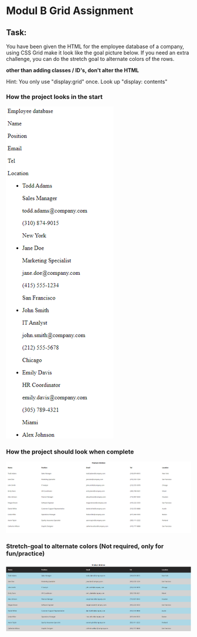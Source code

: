 # Modul B Grid Assignment

## Task:

You have been given the HTML for the employee database of a company, using CSS Grid make it look like the goal picture below. If you need an extra challenge, you can do the stretch goal to alternate colors of the rows.

**other than adding classes / ID's, don't alter the HTML**

Hint: You only use "display:grid" once. Look up "display: contents"

### How the project looks in the start

![picture1](pics/start.png)

### How the project should look when complete

![picture1](pics/goal.png)

### Stretch-goal to alternate colors (Not required, only for fun/practice)

![picture1](pics/stretch-goal.png)

